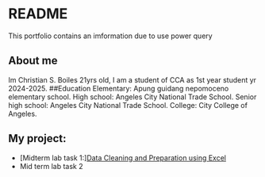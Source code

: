 # README
This portfolio contains an imformation due to use power query 
## About me
Im Christian S. Boiles 21yrs old, I am a student of CCA as 1st year student yr 2024-2025.
##Education
Elementary: Apung guidang nepomoceno elementary school.
High school: Angeles City National Trade School.
Senior high school: Angeles City National Trade School.
College: City College of Angeles.
## My project:
- [Midterm lab task 1:][Data Cleaning and Preparation using Excel]([Midterm%20Task%201/task1.md](https://github.com/chan-edm/README/tree/632ede090934e7e668069e188b63618ca5380fc7/Midterm%20Lab%20task%201))
- Mid term lab task 2
